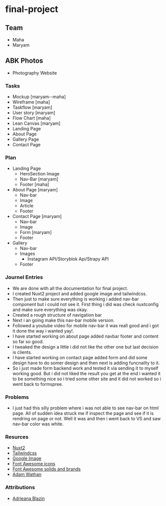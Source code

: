 # final-project

## Team

- Maha
- Maryam

## ABK Photos

- Photography Website

### Tasks

- Mockup [maryam--maha]
- Wireframe [maha]
- Taskflow [maryam]
- User story [maryam]
- Flow Chart [maha]
- Lean Canvas [maryam]
- Landing Page
- About Page
- Gallery Page
- Contact Page

### Plan

- Landing Page
  - HeroSection Image
  - Nav-Bar [maryam]
  - Footer [maha]
- About Page [maryam]
  - Nav-bar 
  - Image
  - Article
  - Footer
- Contact Page [maryam]
  - Nav-bar
  - Image
  - Form [maryam]
  - Footer
- Gallery
  - Nav-bar
  - Images
    - Instagram API/Storyblok Api/Strapy API
  - Footer

### Journel Entries

- We are done with all the documentation for final project.
- I created Nuxt2 project and added google image and tailwindcss.
- Then just to make sure everything is working i added nav-bar component but i could not see it. First thing i did was check
  nuxtconfig and make sure everything was okay.
- Created a rough structure of navigation bar
- Next i an going make this nav-bar mobile version.
- Followed a youtube video for mobile nav-bar it was reall good and i got it done the way i wanted yay!.
- I have started working on about page added navbar footer and content so far so good.
- I tweaked the design a little i  did not like the other one but last decision is clients.
- I have started working on contact page added form and did some design have to do somer design and then next is adding funcnailty to it.
- So i just made form backend work and tested it via sending it to myself working good. But i did not liked the 
  result you get at the end i wanted it to be something nice so i tried some other site and it did not worked so i went back to formspree.

### Problems

- I just had this silly problem where i was not able to see nav-bar on html page. All of sudden idea struck me if
  inspect the page and see if it is rendring on page or not. Well it was and then i went back to VS and saw nav-bar
  color was white.

### Resurces

- [Nuxt2](https://nuxtjs.org/docs/get-started/installation)
- [Tailwindcss](https://tailwindcss.com/docs/guides/nuxtjs)
- [Google Image](https://image.nuxtjs.org/getting-started/installation)
- [Font Awesome icons](https://stackoverflow.com/questions/67866467/how-to-add-font-awesome-to-vue-and-nuxt-js-project)
- [Font Awesome solids and brands](https://levelup.gitconnected.com/nuxt-js-and-fontawesome-a-simple-walk-through-78f35605d841)
- [Adam Wathan](https://www.youtube.com/watch?v=ZT5vwF6Ooig)

### Attributions

- [Adrieana Blazin](https://blazinphoto.com/)
